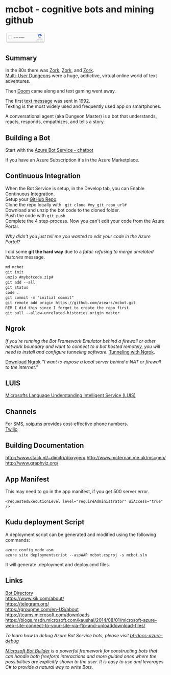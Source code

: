 # mcbot - cognitive bots and mining github

<img src="images/robot.jpg" width="25%" height="25%" alt="[I am a robot]">

## Summary

In the 80s there was [Zork](https://textadventures.co.uk/games/view/5zyoqrsugeopel3ffhz_vq/zork), [Zork](http://playdosgamesonline.com/zork-i.html), and [Zork](http://www.web-adventures.org/cgi-bin/webfrotz?s=ZorkDungeon).  
[Multi-User Dungeons](https://en.wikipedia.org/wiki/MUD) were a huge, addictive, virtual online world of text adventures.

Then [Doom](http://rome.ro/) came along and text gaming went away.

The first [text message](https://en.wikipedia.org/wiki/Text_messaging) was sent in 1992.   
Texting is the most widely used and frequently used app on smartphones.

A conversational agent (aka Dungeon Master) is a bot that understands, reacts, responds, empathizes, and tells a story.  

## Building a Bot
Start with the [Azure Bot Service - chatbot](https://azure.microsoft.com/en-ca/services/bot-service/)

If you have an Azure Subscription it's in the Azure Marketplace.

## Continuous Integration
When the Bot Service is setup, in the Develop tab, you can Enable Continuous Integration.  
Setup your [GitHub Repo](https://github.com/).  
Clone the repo locally with ``` git clone #my_git_repo_url#```  
Download and unzip the bot code to the cloned folder.  
Push the code with ```git push```  
Complete the 4 step-process.  Now you can't edit your code from the Azure Portal.

*Why didn't you just tell me you wanted to edit your code in the Azure Portal?*


I did some **git the hard way** due to a *fatal: refusing to merge unrelated histories* message.

```
md mcbot
git init
unzip #mybotcode.zip#
git add --all
git status
code .
git commit -m "initial commit"
git remote add origin https://github.com/asears/mcbot.git
REM I did this since I forgot to create the repo first.
git pull --allow-unrelated-histories origin master

```

## Ngrok
*If you're running the Bot Framework Emulator behind a firewall or other network boundary and want to connect to a bot hosted remotely, you will need to install and configure tunneling software.*
[Tunneling with Ngrok](https://github.com/Microsoft/BotFramework-Emulator/wiki/Tunneling-(ngrok)).  

[Download Ngrok](https://ngrok.com/) *”I want to expose a local server behind a NAT or firewall to the internet.”*

## LUIS
[Microsofts Language Understanding Intelligent Service (LUIS)](https://docs.botframework.com/en-us/node/builder/guides/understanding-natural-language/)

## Channels
For SMS, [voip.ms](voip.ms) provides cost-effective phone numbers.  
[Twilio](https://www.twilio.com/)

## Building Documentation
http://www.stack.nl/~dimitri/doxygen/
http://www.mcternan.me.uk/mscgen/
http://www.graphviz.org/

## App Manifest
This may need to go in the app manifest, if you get 500 server error.
```
<requestedExecutionLevel level="requireAdministrator" uiAccess="true" />
```

## Kudu deployment Script
A deployment script can be generated and modified using the following commands:  
```
azure config mode asm  
azure site deploymentscript --aspWAP mcbot.csproj -s mcbot.sln
```
It will generate .deployment and deploy.cmd files.

## Links
[Bot Directory](https://bots.botframework.com/)  
https://www.kik.com/about/  
https://telegram.org/  
https://groupme.com/en-US/about  
https://teams.microsoft.com/downloads  
https://blogs.msdn.microsoft.com/kaushal/2014/08/01/microsoft-azure-web-site-connect-to-your-site-via-ftp-and-uploaddownload-files/  


*To learn how to debug Azure Bot Service bots, please visit [bf-docs-azure-debug](https://aka.ms/bf-docs-azure-debug)*  

*[Microsoft Bot Builder](https://github.com/Microsoft/BotBuilder/tree/master/CSharp) is a powerful framework for constructing bots that can handle both freeform interactions and more guided ones where the possibilities are explicitly shown to the user. It is easy to use and leverages C# to provide a natural way to write Bots.*